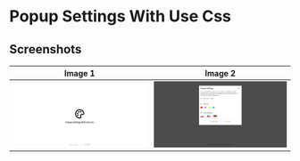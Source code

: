 # Popup Settings With Use Css

## Screenshots
Image 1             |  Image 2
:-------------------------:|:-------------------------:
![Settings Close](https://github.com/Hubert109/Popup-Settings-With-Use-Css/blob/main/Popup%20Settings%20With%20Use%20Css/img/image%201)  |  ![Settings Open](https://github.com/Hubert109/Popup-Settings-With-Use-Css/blob/main/Popup%20Settings%20With%20Use%20Css/img/image%202)
